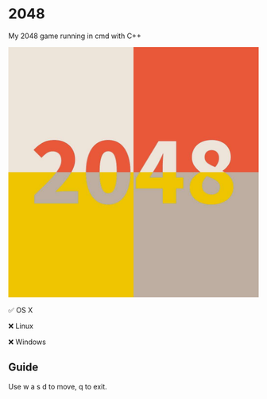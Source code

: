 # 2048
My 2048 game running in cmd with C++

![Image text](https://raw.githubusercontent.com/RobinC94/2048/master/image/2048.jpeg)

:white_check_mark: OS X

:x: Linux

:x: Windows

## Guide
Use w a s d to move, q to exit.

